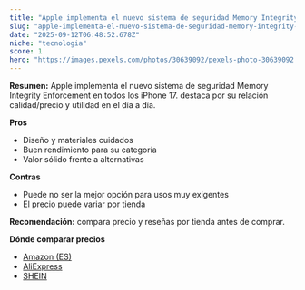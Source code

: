 ```yaml
---
title: "Apple implementa el nuevo sistema de seguridad Memory Integrity Enforcement en todos los iPhone 17."
slug: "apple-implementa-el-nuevo-sistema-de-seguridad-memory-integrity-enforcement-en-t"
date: "2025-09-12T06:48:52.678Z"
niche: "tecnologia"
score: 1
hero: "https://images.pexels.com/photos/30639092/pexels-photo-30639092.jpeg?auto=compress&cs=tinysrgb&fit=crop&h=627&w=1200&auto=compress&cs=tinysrgb&w=1200&h=675&fit=crop"
---
```


**Resumen:** Apple implementa el nuevo sistema de seguridad Memory Integrity Enforcement en todos los iPhone 17. destaca por su relación calidad/precio y utilidad en el día a día.

**Pros**
- Diseño y materiales cuidados
- Buen rendimiento para su categoría
- Valor sólido frente a alternativas

**Contras**
- Puede no ser la mejor opción para usos muy exigentes
- El precio puede variar por tienda

**Recomendación:** compara precio y reseñas por tienda antes de comprar.

**Dónde comparar precios**
- [Amazon (ES)](https://www.amazon.es/s?k=Apple%20implementa%20el%20nuevo%20sistema%20de%20seguridad%20Memory%20Integrity%20Enforcement%20en%20todos%20los%20iPhone%2017.&tag=teknovashop25-21)
- [AliExpress](https://www.aliexpress.com/wholesale?SearchText=Apple%20implementa%20el%20nuevo%20sistema%20de%20seguridad%20Memory%20Integrity%20Enforcement%20en%20todos%20los%20iPhone%2017.)
- [SHEIN](https://www.shein.com/pdsearch/Apple%20implementa%20el%20nuevo%20sistema%20de%20seguridad%20Memory%20Integrity%20Enforcement%20en%20todos%20los%20iPhone%2017.)